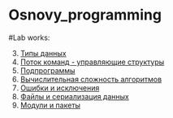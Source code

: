 # Osnovy_programming

#Lab works:


3. [Типы данных]()
4. [Поток команд - управляющие структуры]()
5. [Подпрограммы]()
6. [Вычислительная сложность алгоритмов]()
7. [Ошибки и исключения]()
8. [Файлы и сериализация данных]()
9. [Модули и пакеты]()
